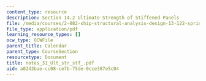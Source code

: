 ```yaml
---
content_type: resource
description: Section 14.2 Ultimate Strength of Stiffened Panels
file: /media/courses/2-082-ship-structural-analysis-design-13-122-spring-2003/a0243baecc08ce7b75de0cce387e5c04_notes_31_Ult_str_stf_.pdf
file_type: application/pdf
learning_resource_types: []
ocw_type: OCWFile
parent_title: Calendar
parent_type: CourseSection
resourcetype: Document
title: notes_31_Ult_str_stf_.pdf
uid: a0243bae-cc08-ce7b-75de-0cce387e5c04
---
```

